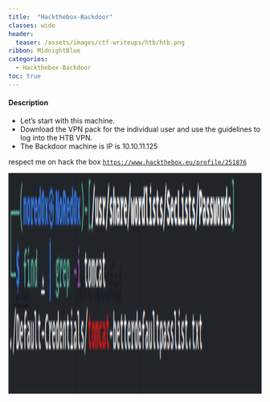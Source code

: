 ```yaml
---
title:  "Hackthebox-Backdoor"
classes: wide
header:
  teaser: /assets/images/ctf-writeups/htb/htb.png
ribbon: MidnightBlue
categories:
  - Hackthebox-Backdoor
toc: true
---
```



#### Description
* Let’s start with this machine.
* Download the VPN pack for the individual user and use the guidelines to log into the HTB VPN.
* The Backdoor machine is IP is 10.10.11.125

respect me on hack the box  [`https://www.hackthebox.eu/profile/251876`](https://www.hackthebox.eu/profile/251876)




<img src="/img/jerry-htb/passs.PNG" alt="Getting-gz" width="800" height="440">
